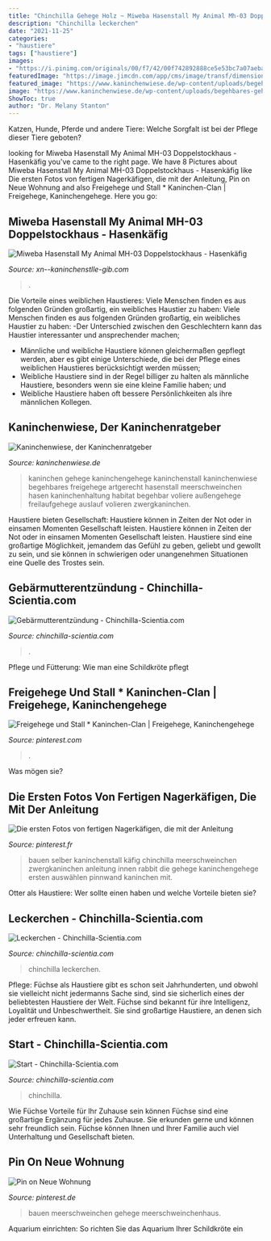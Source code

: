 ```yaml
---
title: "Chinchilla Gehege Holz ~ Miweba Hasenstall My Animal Mh-03 Doppelstockhaus"
description: "Chinchilla leckerchen"
date: "2021-11-25"
categories:
- "haustiere"
tags: ["haustiere"]
images:
- "https://i.pinimg.com/originals/00/f7/42/00f742892888ce5e53bc7a07aeba915f.jpg"
featuredImage: "https://image.jimcdn.com/app/cms/image/transf/dimension=4096x4096:format=jpg/path/sdbb8db05959db18e/image/ia364d538f4996270/version/1536347286/image.jpg"
featured_image: "https://www.kaninchenwiese.de/wp-content/uploads/begehbares-gehege.jpg"
image: "https://www.kaninchenwiese.de/wp-content/uploads/begehbares-gehege.jpg"
ShowToc: true
author: "Dr. Melany Stanton"
---
```



Katzen, Hunde, Pferde und andere Tiere: Welche Sorgfalt ist bei der Pflege dieser Tiere geboten?

	

		
looking for Miweba Hasenstall My Animal MH-03 Doppelstockhaus - Hasenkäfig you've came to the right page. We have 8 Pictures about Miweba Hasenstall My Animal MH-03 Doppelstockhaus - Hasenkäfig like Die ersten Fotos von fertigen Nagerkäfigen, die mit der Anleitung, Pin on Neue Wohnung and also Freigehege und Stall * Kaninchen-Clan | Freigehege, Kaninchengehege. Here you go:
		
    
## Miweba Hasenstall My Animal MH-03 Doppelstockhaus - Hasenkäfig

<img loading=lazy src="https://xn--kaninchenstlle-gib.com/wp-content/uploads/2019/04/61JwB3P5+cL.jpg" onerror="this.onerror=null;this.src='https://tse1.mm.bing.net/th?id=OIP.x8BD3S9TQw9h2r_KQS5Y6AHaE7&amp;pid=15.1';" alt="Miweba Hasenstall My Animal MH-03 Doppelstockhaus - Hasenkäfig">

_Source: xn--kaninchenstlle-gib.com_

>. 

	

Die Vorteile eines weiblichen Haustieres: Viele Menschen finden es aus folgenden Gründen großartig, ein weibliches Haustier zu haben:
Viele Menschen finden es aus folgenden Gründen großartig, ein weibliches Haustier zu haben:
-Der Unterschied zwischen den Geschlechtern kann das Haustier interessanter und ansprechender machen;
- Männliche und weibliche Haustiere können gleichermaßen gepflegt werden, aber es gibt einige Unterschiede, die bei der Pflege eines weiblichen Haustieres berücksichtigt werden müssen;
- Weibliche Haustiere sind in der Regel billiger zu halten als männliche Haustiere, besonders wenn sie eine kleine Familie haben; und
- Weibliche Haustiere haben oft bessere Persönlichkeiten als ihre männlichen Kollegen.

    
## Kaninchenwiese, Der Kaninchenratgeber

<img loading=lazy src="https://www.kaninchenwiese.de/wp-content/uploads/begehbares-gehege.jpg" onerror="this.onerror=null;this.src='https://tse3.mm.bing.net/th?id=OIP.oTfcNW02j_9uAQzQsHc9AQHaFj&amp;pid=15.1';" alt="Kaninchenwiese, der Kaninchenratgeber">

_Source: kaninchenwiese.de_

>kaninchen gehege kaninchengehege kaninchenstall kaninchenwiese begehbares freigehege artgerecht hasenstall meerschweinchen hasen kaninchenhaltung habitat begehbar voliere außengehege freilaufgehege auslauf volieren zwergkaninchen. 

	

Haustiere bieten Gesellschaft: Haustiere können in Zeiten der Not oder in einsamen Momenten Gesellschaft leisten.
Haustiere können in Zeiten der Not oder in einsamen Momenten Gesellschaft leisten. Haustiere sind eine großartige Möglichkeit, jemandem das Gefühl zu geben, geliebt und gewollt zu sein, und sie können in schwierigen oder unangenehmen Situationen eine Quelle des Trostes sein.

    
## Gebärmutterentzündung - Chinchilla-Scientia.com

<img loading=lazy src="https://image.jimcdn.com/app/cms/image/transf/dimension=1920x10000:format=jpg/path/sdbb8db05959db18e/image/idfc06bc6a24b54be/version/1537194677/image.jpg" onerror="this.onerror=null;this.src='https://tse2.mm.bing.net/th?id=OIP.CDWo8O8xNSSsA3Au5IgJxgHaFh&amp;pid=15.1';" alt="Gebärmutterentzündung - Chinchilla-Scientia.com">

_Source: chinchilla-scientia.com_

>. 

	

Pflege und Fütterung: Wie man eine Schildkröte pflegt

    
## Freigehege Und Stall * Kaninchen-Clan | Freigehege, Kaninchengehege

<img loading=lazy src="https://i.pinimg.com/originals/00/f7/42/00f742892888ce5e53bc7a07aeba915f.jpg" onerror="this.onerror=null;this.src='https://tse2.mm.bing.net/th?id=OIP.CfE1fVK_8SRHPYqLT2qwLAHaFj&amp;pid=15.1';" alt="Freigehege und Stall * Kaninchen-Clan | Freigehege, Kaninchengehege">

_Source: pinterest.com_

>. 

	

Was mögen sie?

    
## Die Ersten Fotos Von Fertigen Nagerkäfigen, Die Mit Der Anleitung

<img loading=lazy src="https://i.pinimg.com/736x/8d/e8/b9/8de8b9e01b578b4ca00aaeb465eb2ca4--guinea-pigs-rabbits.jpg" onerror="this.onerror=null;this.src='https://tse1.mm.bing.net/th?id=OIP.Qy6dYOSJDoeZZz4fs-4TlQHaFj&amp;pid=15.1';" alt="Die ersten Fotos von fertigen Nagerkäfigen, die mit der Anleitung">

_Source: pinterest.fr_

>bauen selber kaninchenstall käfig chinchilla meerschweinchen zwergkaninchen anleitung innen rabbit die gehege kaninchengehege ersten auswählen pinnwand kaninchen mit. 

	

Otter als Haustiere: Wer sollte einen haben und welche Vorteile bieten sie?

    
## Leckerchen - Chinchilla-Scientia.com

<img loading=lazy src="https://image.jimcdn.com/app/cms/image/transf/dimension=4096x4096:format=jpg/path/sdbb8db05959db18e/image/ia364d538f4996270/version/1536347286/image.jpg" onerror="this.onerror=null;this.src='https://tse1.mm.bing.net/th?id=OIP.AptBWkZm4m6gfaC0N8rkpwHaEH&amp;pid=15.1';" alt="Leckerchen - Chinchilla-Scientia.com">

_Source: chinchilla-scientia.com_

>chinchilla leckerchen. 

	

Pflege:
Füchse als Haustiere gibt es schon seit Jahrhunderten, und obwohl sie vielleicht nicht jedermanns Sache sind, sind sie sicherlich eines der beliebtesten Haustiere der Welt. Füchse sind bekannt für ihre Intelligenz, Loyalität und Unbeschwertheit. Sie sind großartige Haustiere, an denen sich jeder erfreuen kann.

    
## Start - Chinchilla-Scientia.com

<img loading=lazy src="https://image.jimcdn.com/app/cms/image/transf/dimension=1920x10000:format=jpg/path/sdbb8db05959db18e/image/i1fca9adf4d3fa177/version/1535578878/image.jpg" onerror="this.onerror=null;this.src='https://tse2.mm.bing.net/th?id=OIP.3UQaIbLeNpE-tPIwfvSidgHaEG&amp;pid=15.1';" alt="Start - Chinchilla-Scientia.com">

_Source: chinchilla-scientia.com_

>chinchilla. 

	

Wie Füchse Vorteile für Ihr Zuhause sein können
Füchse sind eine großartige Ergänzung für jedes Zuhause. Sie erkunden gerne und können sehr freundlich sein. Füchse können Ihnen und Ihrer Familie auch viel Unterhaltung und Gesellschaft bieten.

    
## Pin On Neue Wohnung

<img loading=lazy src="https://i.pinimg.com/originals/55/cd/1b/55cd1b9858d5d5e445efd9e66392b519.jpg" onerror="this.onerror=null;this.src='https://tse1.mm.bing.net/th?id=OIP.2JDEaJ01jO38pg5nzmEzWgAAAA&amp;pid=15.1';" alt="Pin on Neue Wohnung">

_Source: pinterest.de_

>bauen meerschweinchen gehege meerschweinchenhaus. 

	

Aquarium einrichten: So richten Sie das Aquarium Ihrer Schildkröte ein

